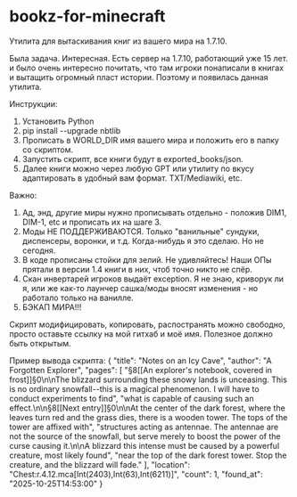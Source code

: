 # bookz-for-minecraft
Утилита для вытаскивания книг из вашего мира на 1.7.10.

Была задача. Интересная. Есть сервер на 1.7.10, работающий уже 15 лет. и было очень интересно почитать, что там игроки понаписали в книгах и вытащить огромный пласт истории. Поэтому и появилась данная утилита.

Инструкции:
1. Установить Python
2. pip install --upgrade nbtlib
3. Прописать в WORLD_DIR имя вашего мира и положить его в папку со скриптом.
4. Запустить скрипт, все книги будут в exported_books/json.
5. Далее книги можно через любую GPT или утилиту по вкусу адаптировать в удобный вам формат. TXT/Mediawiki, etc.

Важно:
1. Ад, энд, другие миры нужно прописывать отдельно - положив DIM1, DIM-1, etc и прописать их на шаге 3.
2. Моды НЕ ПОДДЕРЖИВАЮТСЯ. Только "ванильные" сундуки, диспенсеры, воронки, и т.д. Когда-нибудь я это сделаю. Но не сегодня.
3. В коде прописаны стойки для зелий. Не удивляйтесь! Наши ОПы прятали в версии 1.4 книги в них, чтоб точно никто не спёр.
4. Скан инвертарей игроков выдаёт exception. Я не знаю, криворук ли я, или же как-то лаунчер сашка/моды вносят изменения - но работало только на ванилле.
5. БЭКАП МИРА!!!

Скрипт модифицировать, копировать, распостранять можно свободно, просто оставьте ссылку на мой гитхаб и моё имя. Полезное должно быть открытым.

Пример вывода скрипта:
{
 "title": "Notes on an Icy Cave",
 "author": "A Forgotten Explorer",
 "pages": [
  "§8[[An explorer's notebook, covered in frost]]§0\n\nThe blizzard surrounding these snowy lands is unceasing. This is no ordinary snowfall--this is a magical phenomenon. I will have to conduct experiments to find",
  "what is capable of causing such an effect.\n\n§8[[Next entry]]§0\n\nAt the center of the dark forest, where the leaves turn red and the grass dies, there is a wooden tower. The tops of the tower are affixed with",
  "structures acting as antennae. The antennae are not the source of the snowfall, but serve merely to boost the power of the curse causing it.\n\nA blizzard this intense must be caused by a powerful creature, most likely found",
  "near the top of the dark forest tower. Stop the creature, and the blizzard will fade."
 ],
 "location": "Chest:r.4.12.mca[Int(2403),Int(63),Int(6211)]",
 "count": 1,
 "found_at": "2025-10-25T14:53:00"
}
